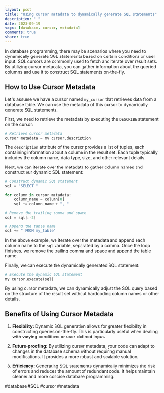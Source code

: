```yaml
---
layout: post
title: "Using cursor metadata to dynamically generate SQL statements"
description: " "
date: 2023-09-19
tags: [database, cursor, metadata]
comments: true
share: true
---
```


In database programming, there may be scenarios where you need to dynamically generate SQL statements based on certain conditions or user input. SQL cursors are commonly used to fetch and iterate over result sets. By utilizing cursor metadata, you can gather information about the queried columns and use it to construct SQL statements on-the-fly.

## How to Use Cursor Metadata

Let's assume we have a cursor named `my_cursor` that retrieves data from a database table. We can use the metadata of this cursor to dynamically generate SQL statements.

First, we need to retrieve the metadata by executing the `DESCRIBE` statement on the cursor:

```python
# Retrieve cursor metadata
cursor_metadata = my_cursor.description
```

The `description` attribute of the cursor provides a list of tuples, each containing information about a column in the result set. Each tuple typically includes the column name, data type, size, and other relevant details.

Next, we can iterate over the metadata to gather column names and construct our dynamic SQL statement:

```python
# Construct dynamic SQL statement
sql = "SELECT "

for column in cursor_metadata:
    column_name = column[0]
    sql += column_name + ", "

# Remove the trailing comma and space
sql = sql[:-2]

# Append the table name
sql += " FROM my_table"
```

In the above example, we iterate over the metadata and append each column name to the `sql` variable, separated by a comma. Once the loop finishes, we remove the trailing comma and space and append the table name.

Finally, we can execute the dynamically generated SQL statement:

```python
# Execute the dynamic SQL statement
my_cursor.execute(sql)
```

By using cursor metadata, we can dynamically adjust the SQL query based on the structure of the result set without hardcoding column names or other details.

## Benefits of Using Cursor Metadata

1. **Flexibility:** Dynamic SQL generation allows for greater flexibility in constructing queries on-the-fly. This is particularly useful when dealing with varying conditions or user-defined input.

2. **Future-proofing:** By utilizing cursor metadata, your code can adapt to changes in the database schema without requiring manual modifications. It provides a more robust and scalable solution.

3. **Efficiency:** Generating SQL statements dynamically minimizes the risk of errors and reduces the amount of redundant code. It helps maintain cleaner and more concise database programming.

#database #SQL #cursor #metadata